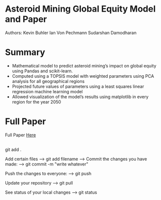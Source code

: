 # Asteroid Mining Global Equity Model and Paper

Authors:
Kevin Buhler
Ian Von Pechmann
Sudarshan Damodharan

# Summary
- Mathematical model to predict asteroid mining’s impact on global equity using Pandas and scikit-learn.
- Computed using a TOPSIS model with weighted parameters using PCA analysis for all geographical regions
- Projected future values of parameters using a least squares linear regression machine learning model
- Allowed visualization of the model’s results using matplotlib in every region for the year 2050

# Full Paper

Full Paper [Here](./2108685.pdf)

<br>

<!-- ## Todo

Google Doc: https://docs.google.com/document/d/1kknNqQcLPstfka9ulPNFQzFkmRNkLR0FkclPxwCaXjM/edit

<br>

## Github Commands

<br>

Add ALL files that you have changed:
--> git add .

Add certain files
--> git add filename
 -->
Commit the changes you have made:
--> git commit -m "write whatever"

Push the changes to everyone:
--> git push

Update your repository
--> git pull

See status of your local changes
--> git status
